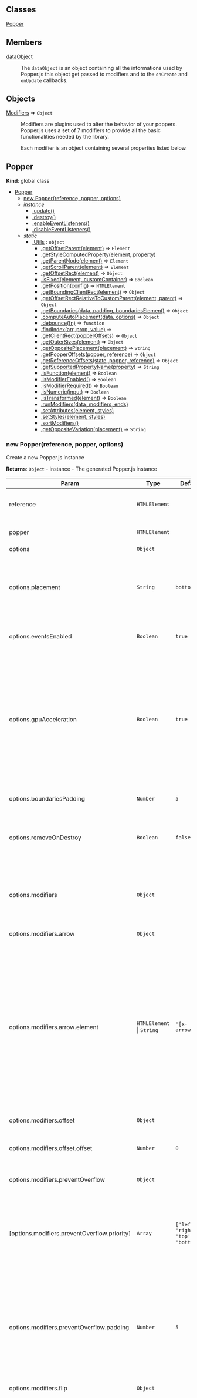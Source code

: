 ## Classes

<dl>
<dt><a href="#Popper">Popper</a></dt>
<dd></dd>
</dl>

## Members

<dl>
<dt><a href="#dataObject">dataObject</a></dt>
<dd><p>The <code>dataObject</code> is an object containing all the informations used by Popper.js
this object get passed to modifiers and to the <code>onCreate</code> and <code>onUpdate</code> callbacks.</p>
</dd>
</dl>

## Objects

<dl>
<dt><a href="#Modifiers">Modifiers</a> ⇒ <code>Object</code></dt>
<dd><p>Modifiers are plugins used to alter the behavior of your poppers.
Popper.js uses a set of 7 modifiers to provide all the basic functionalities
needed by the library.</p>
<p>Each modifier is an object containing several properties listed below.</p>
</dd>
</dl>

<a name="Popper"></a>

## Popper
**Kind**: global class  

* [Popper](#Popper)
    * [new Popper(reference, popper, options)](#new_Popper_new)
    * _instance_
        * [.update()](#Popper+update)
        * [.destroy()](#Popper+destroy)
        * [.enableEventListeners()](#Popper+enableEventListeners)
        * [.disableEventListeners()](#Popper+disableEventListeners)
    * _static_
        * [.Utils](#Popper.Utils) : <code>object</code>
            * [.getOffsetParent(element)](#Popper.Utils.getOffsetParent) ⇒ <code>Element</code>
            * [.getStyleComputedProperty(element, property)](#Popper.Utils.getStyleComputedProperty)
            * [.getParentNode(element)](#Popper.Utils.getParentNode) ⇒ <code>Element</code>
            * [.getScrollParent(element)](#Popper.Utils.getScrollParent) ⇒ <code>Element</code>
            * [.getOffsetRect(element)](#Popper.Utils.getOffsetRect) ⇒ <code>Object</code>
            * [.isFixed(element, customContainer)](#Popper.Utils.isFixed) ⇒ <code>Boolean</code>
            * [.getPosition(config)](#Popper.Utils.getPosition) ⇒ <code>HTMLElement</code>
            * [.getBoundingClientRect(element)](#Popper.Utils.getBoundingClientRect) ⇒ <code>Object</code>
            * [.getOffsetRectRelativeToCustomParent(element, parent)](#Popper.Utils.getOffsetRectRelativeToCustomParent) ⇒ <code>Object</code>
            * [.getBoundaries(data, padding, boundariesElement)](#Popper.Utils.getBoundaries) ⇒ <code>Object</code>
            * [.computeAutoPlacement(data, options)](#Popper.Utils.computeAutoPlacement) ⇒ <code>Object</code>
            * [.debounce(fn)](#Popper.Utils.debounce) ⇒ <code>function</code>
            * [.findIndex(arr, prop, value)](#Popper.Utils.findIndex) ⇒
            * [.getClientRect(popperOffsets)](#Popper.Utils.getClientRect) ⇒ <code>Object</code>
            * [.getOuterSizes(element)](#Popper.Utils.getOuterSizes) ⇒ <code>Object</code>
            * [.getOppositePlacement(placement)](#Popper.Utils.getOppositePlacement) ⇒ <code>String</code>
            * [.getPopperOffsets(popper, reference)](#Popper.Utils.getPopperOffsets) ⇒ <code>Object</code>
            * [.getReferenceOffsets(state, popper, reference)](#Popper.Utils.getReferenceOffsets) ⇒ <code>Object</code>
            * [.getSupportedPropertyName(property)](#Popper.Utils.getSupportedPropertyName) ⇒ <code>String</code>
            * [.isFunction(element)](#Popper.Utils.isFunction) ⇒ <code>Boolean</code>
            * [.isModifierEnabled()](#Popper.Utils.isModifierEnabled) ⇒ <code>Boolean</code>
            * [.isModifierRequired()](#Popper.Utils.isModifierRequired) ⇒ <code>Boolean</code>
            * [.isNumeric(input)](#Popper.Utils.isNumeric) ⇒ <code>Boolean</code>
            * [.isTransformed(element)](#Popper.Utils.isTransformed) ⇒ <code>Boolean</code>
            * [.runModifiers(data, modifiers, ends)](#Popper.Utils.runModifiers)
            * [.setAttributes(element, styles)](#Popper.Utils.setAttributes)
            * [.setStyles(element, styles)](#Popper.Utils.setStyles)
            * [.sortModifiers()](#Popper.Utils.sortModifiers)
            * [.getOppositeVariation(placement)](#Popper.Utils.getOppositeVariation) ⇒ <code>String</code>

<a name="new_Popper_new"></a>

### new Popper(reference, popper, options)
Create a new Popper.js instance

**Returns**: <code>Object</code> - instance - The generated Popper.js instance  

| Param | Type | Default | Description |
| --- | --- | --- | --- |
| reference | <code>HTMLElement</code> |  | The reference element used to position the popper |
| popper | <code>HTMLElement</code> |  | The HTML element used as popper. |
| options | <code>Object</code> |  |  |
| options.placement | <code>String</code> | <code>bottom</code> | Placement of the popper accepted values: `top(-start, -end), right(-start, -end), bottom(-start, -right),      left(-start, -end)` |
| options.eventsEnabled | <code>Boolean</code> | <code>true</code> | Whether events (resize, scroll) are initially enabled |
| options.gpuAcceleration | <code>Boolean</code> | <code>true</code> | When this property is set to true, the popper position will be applied using CSS3 translate3d, allowing the      browser to use the GPU to accelerate the rendering.      If set to false, the popper will be placed using `top` and `left` properties, not using the GPU. |
| options.boundariesPadding | <code>Number</code> | <code>5</code> | Additional padding for the boundaries |
| options.removeOnDestroy | <code>Boolean</code> | <code>false</code> | Set to true if you want to automatically remove the popper when you call the `destroy` method. |
| options.modifiers | <code>Object</code> |  | List of functions used to modify the data before they are applied to the popper (see source code for default values) |
| options.modifiers.arrow | <code>Object</code> |  | Arrow modifier configuration |
| options.modifiers.arrow.element | <code>HTMLElement</code> &#124; <code>String</code> | <code>&#x27;[x-arrow]&#x27;</code> | The DOM Node used as arrow for the popper, or a CSS selector used to get the DOM node. It must be child of      its parent Popper. Popper.js will apply to the given element the style required to align the arrow with its      reference element.      By default, it will look for a child node of the popper with the `x-arrow` attribute. |
| options.modifiers.offset | <code>Object</code> |  | Offset modifier configuration |
| options.modifiers.offset.offset | <code>Number</code> | <code>0</code> | Amount of pixels the popper will be shifted (can be negative). |
| options.modifiers.preventOverflow | <code>Object</code> |  | PreventOverflow modifier configuration |
| [options.modifiers.preventOverflow.priority] | <code>Array</code> | <code>[&#x27;left&#x27;, &#x27;right&#x27;, &#x27;top&#x27;, &#x27;bottom&#x27;]</code> | Priority used when Popper.js tries to avoid overflows from the boundaries, they will be checked in order,      this means that the last one will never overflow |
| options.modifiers.preventOverflow.padding | <code>Number</code> | <code>5</code> | Amount of pixel used to define a minimum distance between the boundaries and the popper      this makes sure the popper has always a little padding between the edges of its container. |
| options.modifiers.flip | <code>Object</code> |  | Flip modifier configuration |
| options.modifiers.flip.behavior | <code>String</code> &#124; <code>Array</code> | <code>&#x27;flip&#x27;</code> | The behavior used by the `flip` modifier to change the placement of the popper when the latter is trying to      overlap its reference element. Defining `flip` as value, the placement will be flipped on      its axis (`right - left`, `top - bottom`).      You can even pass an array of placements (eg: `['right', 'left', 'top']` ) to manually specify      how alter the placement when a flip is needed. (eg. in the above example, it would first flip from right to left,      then, if even in its new placement, the popper is overlapping its reference element, it will be moved to top) |
| options.modifiers.flip.boundariesElement | <code>String</code> &#124; <code>Element</code> | <code>&#x27;viewport&#x27;</code> | The element which will define the boundaries of the popper position, the popper will never be placed outside      of the defined boundaries (except if `keepTogether` is enabled) |
| options.modifiers.flip.padding | <code>Number</code> | <code>5</code> | Amount of pixel used to define a minimum distance between the boundaries and the popper      this makes sure the popper has always a little padding between the edges of its container. |

<a name="Popper+update"></a>

### popper.update()
Updates the position of the popper, computing the new offsets and applying the new style
Prefer `scheduleUpdate` over `update` because of performance reasons

**Kind**: instance method of <code>[Popper](#Popper)</code>  
<a name="Popper+destroy"></a>

### popper.destroy()
Destroy the popper

**Kind**: instance method of <code>[Popper](#Popper)</code>  
<a name="Popper+enableEventListeners"></a>

### popper.enableEventListeners()
it will add resize/scroll events and start recalculating
position of the popper element when they are triggered

**Kind**: instance method of <code>[Popper](#Popper)</code>  
<a name="Popper+disableEventListeners"></a>

### popper.disableEventListeners()
it will remove resize/scroll events and won't recalculate
popper position when they are triggered. It also won't trigger onUpdate callback anymore,
unless you call 'update' method manually.

**Kind**: instance method of <code>[Popper](#Popper)</code>  
<a name="Popper.Utils"></a>

### Popper.Utils : <code>object</code>
**Kind**: static namespace of <code>[Popper](#Popper)</code>  

* [.Utils](#Popper.Utils) : <code>object</code>
    * [.getOffsetParent(element)](#Popper.Utils.getOffsetParent) ⇒ <code>Element</code>
    * [.getStyleComputedProperty(element, property)](#Popper.Utils.getStyleComputedProperty)
    * [.getParentNode(element)](#Popper.Utils.getParentNode) ⇒ <code>Element</code>
    * [.getScrollParent(element)](#Popper.Utils.getScrollParent) ⇒ <code>Element</code>
    * [.getOffsetRect(element)](#Popper.Utils.getOffsetRect) ⇒ <code>Object</code>
    * [.isFixed(element, customContainer)](#Popper.Utils.isFixed) ⇒ <code>Boolean</code>
    * [.getPosition(config)](#Popper.Utils.getPosition) ⇒ <code>HTMLElement</code>
    * [.getBoundingClientRect(element)](#Popper.Utils.getBoundingClientRect) ⇒ <code>Object</code>
    * [.getOffsetRectRelativeToCustomParent(element, parent)](#Popper.Utils.getOffsetRectRelativeToCustomParent) ⇒ <code>Object</code>
    * [.getBoundaries(data, padding, boundariesElement)](#Popper.Utils.getBoundaries) ⇒ <code>Object</code>
    * [.computeAutoPlacement(data, options)](#Popper.Utils.computeAutoPlacement) ⇒ <code>Object</code>
    * [.debounce(fn)](#Popper.Utils.debounce) ⇒ <code>function</code>
    * [.findIndex(arr, prop, value)](#Popper.Utils.findIndex) ⇒
    * [.getClientRect(popperOffsets)](#Popper.Utils.getClientRect) ⇒ <code>Object</code>
    * [.getOuterSizes(element)](#Popper.Utils.getOuterSizes) ⇒ <code>Object</code>
    * [.getOppositePlacement(placement)](#Popper.Utils.getOppositePlacement) ⇒ <code>String</code>
    * [.getPopperOffsets(popper, reference)](#Popper.Utils.getPopperOffsets) ⇒ <code>Object</code>
    * [.getReferenceOffsets(state, popper, reference)](#Popper.Utils.getReferenceOffsets) ⇒ <code>Object</code>
    * [.getSupportedPropertyName(property)](#Popper.Utils.getSupportedPropertyName) ⇒ <code>String</code>
    * [.isFunction(element)](#Popper.Utils.isFunction) ⇒ <code>Boolean</code>
    * [.isModifierEnabled()](#Popper.Utils.isModifierEnabled) ⇒ <code>Boolean</code>
    * [.isModifierRequired()](#Popper.Utils.isModifierRequired) ⇒ <code>Boolean</code>
    * [.isNumeric(input)](#Popper.Utils.isNumeric) ⇒ <code>Boolean</code>
    * [.isTransformed(element)](#Popper.Utils.isTransformed) ⇒ <code>Boolean</code>
    * [.runModifiers(data, modifiers, ends)](#Popper.Utils.runModifiers)
    * [.setAttributes(element, styles)](#Popper.Utils.setAttributes)
    * [.setStyles(element, styles)](#Popper.Utils.setStyles)
    * [.sortModifiers()](#Popper.Utils.sortModifiers)
    * [.getOppositeVariation(placement)](#Popper.Utils.getOppositeVariation) ⇒ <code>String</code>

<a name="Popper.Utils.getOffsetParent"></a>

#### Utils.getOffsetParent(element) ⇒ <code>Element</code>
Returns the offset parent of the given element

**Kind**: static method of <code>[Utils](#Popper.Utils)</code>  
**Returns**: <code>Element</code> - offset parent  

| Param | Type |
| --- | --- |
| element | <code>Element</code> | 

<a name="Popper.Utils.getStyleComputedProperty"></a>

#### Utils.getStyleComputedProperty(element, property)
Get CSS computed property of the given element

**Kind**: static method of <code>[Utils](#Popper.Utils)</code>  

| Param | Type |
| --- | --- |
| element | <code>Eement</code> | 
| property | <code>String</code> | 

<a name="Popper.Utils.getParentNode"></a>

#### Utils.getParentNode(element) ⇒ <code>Element</code>
Returns the parentNode or the host of the element

**Kind**: static method of <code>[Utils](#Popper.Utils)</code>  
**Returns**: <code>Element</code> - parent  

| Param | Type |
| --- | --- |
| element | <code>Element</code> | 

<a name="Popper.Utils.getScrollParent"></a>

#### Utils.getScrollParent(element) ⇒ <code>Element</code>
Returns the scrolling parent of the given element

**Kind**: static method of <code>[Utils](#Popper.Utils)</code>  
**Returns**: <code>Element</code> - offset parent  

| Param | Type |
| --- | --- |
| element | <code>Element</code> | 

<a name="Popper.Utils.getOffsetRect"></a>

#### Utils.getOffsetRect(element) ⇒ <code>Object</code>
Get the position of the given element, relative to its offset parent

**Kind**: static method of <code>[Utils](#Popper.Utils)</code>  
**Returns**: <code>Object</code> - position - Coordinates of the element and its `scrollTop`  

| Param | Type |
| --- | --- |
| element | <code>Element</code> | 

<a name="Popper.Utils.isFixed"></a>

#### Utils.isFixed(element, customContainer) ⇒ <code>Boolean</code>
Check if the given element is fixed or is inside a fixed parent

**Kind**: static method of <code>[Utils](#Popper.Utils)</code>  
**Returns**: <code>Boolean</code> - answer to "isFixed?"  

| Param | Type |
| --- | --- |
| element | <code>Element</code> | 
| customContainer | <code>Element</code> | 

<a name="Popper.Utils.getPosition"></a>

#### Utils.getPosition(config) ⇒ <code>HTMLElement</code>
Helper used to get the position which will be applied to the popper

**Kind**: static method of <code>[Utils](#Popper.Utils)</code>  
**Returns**: <code>HTMLElement</code> - reference element  

| Param | Type | Description |
| --- | --- | --- |
| config | <code>HTMLElement</code> | popper element |

<a name="Popper.Utils.getBoundingClientRect"></a>

#### Utils.getBoundingClientRect(element) ⇒ <code>Object</code>
Get bounding client rect of given element

**Kind**: static method of <code>[Utils](#Popper.Utils)</code>  
**Returns**: <code>Object</code> - client rect  

| Param | Type |
| --- | --- |
| element | <code>HTMLElement</code> | 

<a name="Popper.Utils.getOffsetRectRelativeToCustomParent"></a>

#### Utils.getOffsetRectRelativeToCustomParent(element, parent) ⇒ <code>Object</code>
Given an element and one of its parents, return the offset

**Kind**: static method of <code>[Utils](#Popper.Utils)</code>  
**Returns**: <code>Object</code> - rect  

| Param | Type |
| --- | --- |
| element | <code>HTMLElement</code> | 
| parent | <code>HTMLElement</code> | 

<a name="Popper.Utils.getBoundaries"></a>

#### Utils.getBoundaries(data, padding, boundariesElement) ⇒ <code>Object</code>
Computed the boundaries limits and return them

**Kind**: static method of <code>[Utils](#Popper.Utils)</code>  
**Returns**: <code>Object</code> - Coordinates of the boundaries  

| Param | Type | Description |
| --- | --- | --- |
| data | <code>Object</code> | Object containing the property "offsets" generated by `_getOffsets` |
| padding | <code>Number</code> | Boundaries padding |
| boundariesElement | <code>Element</code> | Element used to define the boundaries |

<a name="Popper.Utils.computeAutoPlacement"></a>

#### Utils.computeAutoPlacement(data, options) ⇒ <code>Object</code>
Utility used to transform the `auto` placement to the placement with more
available space.

**Kind**: static method of <code>[Utils](#Popper.Utils)</code>  
**Returns**: <code>Object</code> - The data object, properly modified  

| Param | Type | Description |
| --- | --- | --- |
| data | <code>Object</code> | The data object generated by update method |
| options | <code>Object</code> | Modifiers configuration and options |

<a name="Popper.Utils.debounce"></a>

#### Utils.debounce(fn) ⇒ <code>function</code>
Create a debounced version of a method, that's asynchronously deferred
but called in the minimum time possible.

**Kind**: static method of <code>[Utils](#Popper.Utils)</code>  

| Param | Type |
| --- | --- |
| fn | <code>function</code> | 

<a name="Popper.Utils.findIndex"></a>

#### Utils.findIndex(arr, prop, value) ⇒
Return the index of the matching object

**Kind**: static method of <code>[Utils](#Popper.Utils)</code>  
**Returns**: index or -1  

| Param | Type |
| --- | --- |
| arr | <code>Array</code> | 
| prop |  | 
| value |  | 

<a name="Popper.Utils.getClientRect"></a>

#### Utils.getClientRect(popperOffsets) ⇒ <code>Object</code>
Given the popper offsets, generate an output similar to getBoundingClientRect

**Kind**: static method of <code>[Utils](#Popper.Utils)</code>  
**Returns**: <code>Object</code> - ClientRect like output  

| Param | Type |
| --- | --- |
| popperOffsets | <code>Object</code> | 

<a name="Popper.Utils.getOuterSizes"></a>

#### Utils.getOuterSizes(element) ⇒ <code>Object</code>
Get the outer sizes of the given element (offset size + margins)

**Kind**: static method of <code>[Utils](#Popper.Utils)</code>  
**Returns**: <code>Object</code> - object containing width and height properties  

| Param | Type |
| --- | --- |
| element | <code>Element</code> | 

<a name="Popper.Utils.getOppositePlacement"></a>

#### Utils.getOppositePlacement(placement) ⇒ <code>String</code>
Get the opposite placement of the given one/

**Kind**: static method of <code>[Utils](#Popper.Utils)</code>  
**Returns**: <code>String</code> - flipped placement  

| Param | Type |
| --- | --- |
| placement | <code>String</code> | 

<a name="Popper.Utils.getPopperOffsets"></a>

#### Utils.getPopperOffsets(popper, reference) ⇒ <code>Object</code>
Get offsets to the popper

**Kind**: static method of <code>[Utils](#Popper.Utils)</code>  
**Returns**: <code>Object</code> - An object containing the offsets which will be applied to the popper  

| Param | Type | Description |
| --- | --- | --- |
| popper | <code>Element</code> | the popper element |
| reference | <code>Element</code> | the reference element (the popper will be relative to this) |

<a name="Popper.Utils.getReferenceOffsets"></a>

#### Utils.getReferenceOffsets(state, popper, reference) ⇒ <code>Object</code>
Get offsets to the reference element

**Kind**: static method of <code>[Utils](#Popper.Utils)</code>  
**Returns**: <code>Object</code> - An object containing the offsets which will be applied to the popper  

| Param | Type | Description |
| --- | --- | --- |
| state | <code>Object</code> |  |
| popper | <code>Element</code> | the popper element |
| reference | <code>Element</code> | the reference element (the popper will be relative to this) |

<a name="Popper.Utils.getSupportedPropertyName"></a>

#### Utils.getSupportedPropertyName(property) ⇒ <code>String</code>
Get the prefixed supported property name

**Kind**: static method of <code>[Utils](#Popper.Utils)</code>  
**Returns**: <code>String</code> - prefixed property (camelCase)  

| Param | Type | Description |
| --- | --- | --- |
| property | <code>String</code> | (camelCase) |

<a name="Popper.Utils.isFunction"></a>

#### Utils.isFunction(element) ⇒ <code>Boolean</code>
Check if the given variable is a function

**Kind**: static method of <code>[Utils](#Popper.Utils)</code>  
**Returns**: <code>Boolean</code> - answer to: is a function?  

| Param | Type | Description |
| --- | --- | --- |
| element | <code>Element</code> | Element to check |

<a name="Popper.Utils.isModifierEnabled"></a>

#### Utils.isModifierEnabled() ⇒ <code>Boolean</code>
Helper used to know if the given modifier is enabled.

**Kind**: static method of <code>[Utils](#Popper.Utils)</code>  
<a name="Popper.Utils.isModifierRequired"></a>

#### Utils.isModifierRequired() ⇒ <code>Boolean</code>
Helper used to know if the given modifier depends from another one.
It checks if the needed modifier is listed and enabled.

**Kind**: static method of <code>[Utils](#Popper.Utils)</code>  
<a name="Popper.Utils.isNumeric"></a>

#### Utils.isNumeric(input) ⇒ <code>Boolean</code>
Tells if a given input is a number

**Kind**: static method of <code>[Utils](#Popper.Utils)</code>  

| Param | Type | Description |
| --- | --- | --- |
| input | <code>\*</code> | to check |

<a name="Popper.Utils.isTransformed"></a>

#### Utils.isTransformed(element) ⇒ <code>Boolean</code>
Check if the given element has transforms applied to itself or a parent

**Kind**: static method of <code>[Utils](#Popper.Utils)</code>  
**Returns**: <code>Boolean</code> - answer to "isTransformed?"  

| Param | Type |
| --- | --- |
| element | <code>Element</code> | 

<a name="Popper.Utils.runModifiers"></a>

#### Utils.runModifiers(data, modifiers, ends)
Loop trough the list of modifiers and run them in order, each of them will then edit the data object

**Kind**: static method of <code>[Utils](#Popper.Utils)</code>  

| Param | Type |
| --- | --- |
| data | <code>Object</code> | 
| modifiers | <code>Array</code> | 
| ends | <code>function</code> | 

<a name="Popper.Utils.setAttributes"></a>

#### Utils.setAttributes(element, styles)
Set the attributes to the given popper

**Kind**: static method of <code>[Utils](#Popper.Utils)</code>  

| Param | Type | Description |
| --- | --- | --- |
| element | <code>Element</code> | Element to apply the attributes to |
| styles | <code>Object</code> | Object with a list of properties and values which will be applied to the element |

<a name="Popper.Utils.setStyles"></a>

#### Utils.setStyles(element, styles)
Set the style to the given popper

**Kind**: static method of <code>[Utils](#Popper.Utils)</code>  

| Param | Type | Description |
| --- | --- | --- |
| element | <code>Element</code> | Element to apply the style to |
| styles | <code>Object</code> | Object with a list of properties and values which will be applied to the element |

<a name="Popper.Utils.sortModifiers"></a>

#### Utils.sortModifiers()
Sorts the modifiers based on their `order` property

**Kind**: static method of <code>[Utils](#Popper.Utils)</code>  
<a name="Popper.Utils.getOppositeVariation"></a>

#### Utils.getOppositeVariation(placement) ⇒ <code>String</code>
Get the opposite placement variation of the given one/

**Kind**: static method of <code>[Utils](#Popper.Utils)</code>  
**Returns**: <code>String</code> - flipped placement variation  

| Param | Type | Description |
| --- | --- | --- |
| placement | <code>String</code> | variation |

<a name="dataObject"></a>

## dataObject
The `dataObject` is an object containing all the informations used by Popper.js
this object get passed to modifiers and to the `onCreate` and `onUpdate` callbacks.

**Kind**: global variable  
**Properties**

| Name | Type | Description |
| --- | --- | --- |
| data.instance | <code>Object</code> | The Popper.js instance |
| data.placement | <code>String</code> | Placement applied to popper |
| data.originalPlacement | <code>String</code> | Placement originally defined on init |
| data.flipped | <code>Boolean</code> | True if popper has been flipped by flip modifier |
| data.hide | <code>Boolean</code> | True if the reference element is out of boundaries, useful to know when to hide the popper. |
| data.arrowElement | <code>HTMLElement</code> | Node used as arrow by arrow modifier |
| data.styles | <code>Object</code> | Any CSS property defined here will be applied to the popper, it expects the JavaScript nomenclature (eg. `marginBottom`) |
| data.boundaries | <code>Object</code> | Offsets of the popper boundaries |
| data.offsets | <code>Object</code> | The measurements of popper, reference and arrow elements. |
| data.offsets.popper | <code>Object</code> | `top`, `left`, `width`, `height` values |
| data.offsets.reference | <code>Object</code> | `top`, `left`, `width`, `height` values |
| data.offsets.arro | <code>Object</code> | `top` and `left` offsets, only one of them will be different from 0 |

<a name="Modifiers"></a>

## Modifiers ⇒ <code>Object</code>
Modifiers are plugins used to alter the behavior of your poppers.
Popper.js uses a set of 7 modifiers to provide all the basic functionalities
needed by the library.

Each modifier is an object containing several properties listed below.

**Kind**: global namespace  
**Returns**: <code>Object</code> - data - Each modifier must return the modified `data` object.  

| Param | Type | Description |
| --- | --- | --- |
| modifier | <code>Object</code> | Modifier descriptor |
| modifier.order | <code>Integer</code> | The `order` property defines the execution order of the modifiers.      The built-in modifiers have orders with a gap of 100 units in between,      this allows you to inject additional modifiers between the existing ones      without having to redefine the order of all of them.      The modifiers are executed starting from the one with the lowest order. |
| modifier.enabled | <code>Boolean</code> | When `true`, the modifier will be used. |
| modifier.function | <code>[modifier](#Modifiers..modifier)</code> | Modifier function. |
| modifier.onLoad | <code>Modifiers~onLoad</code> | Function executed on popper initalization |


* [Modifiers](#Modifiers) ⇒ <code>Object</code>
    * _static_
        * [.applyStyle(data, options)](#Modifiers.applyStyle) ⇒ <code>Object</code>
        * [.arrow(data, options)](#Modifiers.arrow) ⇒ <code>Object</code>
        * [.flip(data, options)](#Modifiers.flip) ⇒ <code>Object</code>
        * [.keepTogether(data, options)](#Modifiers.keepTogether) ⇒ <code>Object</code>
        * [.offset(data, options)](#Modifiers.offset) ⇒ <code>Object</code>
        * [.preventOverflow(data, options)](#Modifiers.preventOverflow) ⇒ <code>Object</code>
        * [.shift(data, options)](#Modifiers.shift) ⇒ <code>Object</code>
        * [.hide(data, options)](#Modifiers.hide) ⇒ <code>Object</code>
    * _inner_
        * [~modifier](#Modifiers..modifier) ⇒ <code>[dataObject](#dataObject)</code>

<a name="Modifiers.applyStyle"></a>

### Modifiers.applyStyle(data, options) ⇒ <code>Object</code>
Apply the computed styles to the popper element

**Kind**: static method of <code>[Modifiers](#Modifiers)</code>  
**Returns**: <code>Object</code> - The same data object  

| Param | Type | Description |
| --- | --- | --- |
| data | <code>Object</code> | The data object generated by `update` method |
| data.styles | <code>Object</code> | List of style properties - values to apply to popper element |
| data.attributes | <code>Object</code> | List of attribute properties - values to apply to popper element |
| options | <code>Object</code> | Modifiers configuration and options |

<a name="Modifiers.arrow"></a>

### Modifiers.arrow(data, options) ⇒ <code>Object</code>
Modifier used to move the arrowEls on the edge of the popper to make sure them are always between the popper and the reference element
It will use the CSS outer size of the arrowEl element to know how many pixels of conjuction are needed

**Kind**: static method of <code>[Modifiers](#Modifiers)</code>  
**Returns**: <code>Object</code> - The data object, properly modified  

| Param | Type | Description |
| --- | --- | --- |
| data | <code>Object</code> | The data object generated by update method |
| options | <code>Object</code> | Modifiers configuration and options |

<a name="Modifiers.flip"></a>

### Modifiers.flip(data, options) ⇒ <code>Object</code>
Modifier used to flip the placement of the popper when the latter is starting overlapping its reference element.
Requires the `preventOverflow` modifier before it in order to work.
**NOTE:** data.instance modifier will run all its previous modifiers everytime it tries to flip the popper!

**Kind**: static method of <code>[Modifiers](#Modifiers)</code>  
**Returns**: <code>Object</code> - The data object, properly modified  

| Param | Type | Description |
| --- | --- | --- |
| data | <code>Object</code> | The data object generated by update method |
| options | <code>Object</code> | Modifiers configuration and options |

<a name="Modifiers.keepTogether"></a>

### Modifiers.keepTogether(data, options) ⇒ <code>Object</code>
Modifier used to make sure the popper is always near its reference element
It cares only about the first axis, you can still have poppers with margin
between the popper and its reference element.

**Kind**: static method of <code>[Modifiers](#Modifiers)</code>  
**Returns**: <code>Object</code> - The data object, properly modified  

| Param | Type | Description |
| --- | --- | --- |
| data | <code>Object</code> | The data object generated by update method |
| options | <code>Object</code> | Modifiers configuration and options |

<a name="Modifiers.offset"></a>

### Modifiers.offset(data, options) ⇒ <code>Object</code>
Modifier used to add an offset to the popper, useful if you more granularity positioning your popper.
The offsets will shift the popper on the side of its reference element.

**Kind**: static method of <code>[Modifiers](#Modifiers)</code>  
**Returns**: <code>Object</code> - The data object, properly modified  

| Param | Type | Default | Description |
| --- | --- | --- | --- |
| data | <code>Object</code> |  | The data object generated by update method |
| options | <code>Object</code> |  | Modifiers configuration and options |
| options.offset | <code>Number</code> &#124; <code>String</code> | <code>0</code> | Basic usage allows a number used to nudge the popper by the given amount of pixels.      You can pass a percentage value as string (eg. `20%`) to nudge by the given percentage (relative to reference element size)      Other supported units are `vh` and `vw` (relative to viewport)      Additionally, you can pass a pair of values (eg. `10 20` or `2vh 20%`) to nudge the popper      on both axis.      A note about percentage values, if you want to refer a percentage to the popper size instead of the reference element size,      use `%p` instead of `%` (eg: `20%p`). To make it clearer, you can replace `%` with `%r` and use eg.`10%p 25%r`.      > **Heads up!** The order of the axis is relative to the popper placement: `bottom` or `top` are `X,Y`, the other are `Y,X` |

<a name="Modifiers.preventOverflow"></a>

### Modifiers.preventOverflow(data, options) ⇒ <code>Object</code>
Modifier used to prevent the popper from being positioned outside the boundary.

An scenario exists where the reference itself is not within the boundaries. We can
say it has "escaped the boundaries" — or just "escaped". In this case we need to
decide whether the popper should either:

- detach from the reference and remain "trapped" in the boundaries, or
- if it should be ignore the boundary and "escape with the reference"

When `escapeWithReference` is `true`, and reference is completely outside the
boundaries, the popper will overflow (or completely leave) the boundaries in order
to remain attached to the edge of the reference.

**Kind**: static method of <code>[Modifiers](#Modifiers)</code>  
**Returns**: <code>Object</code> - The data object, properly modified  

| Param | Type | Description |
| --- | --- | --- |
| data | <code>Object</code> | The data object generated by `update` method |
| options | <code>Object</code> | Modifiers configuration and options |

<a name="Modifiers.shift"></a>

### Modifiers.shift(data, options) ⇒ <code>Object</code>
Modifier used to shift the popper on the start or end of its reference element side

**Kind**: static method of <code>[Modifiers](#Modifiers)</code>  
**Returns**: <code>Object</code> - The data object, properly modified  

| Param | Type | Description |
| --- | --- | --- |
| data | <code>Object</code> | The data object generated by `update` method |
| options | <code>Object</code> | Modifiers configuration and options |

<a name="Modifiers.hide"></a>

### Modifiers.hide(data, options) ⇒ <code>Object</code>
Modifier used to hide the popper when its reference element is outside of the
popper boundaries. It will set an x-hidden attribute which can be used to hide
the popper when its reference is out of boundaries.

**Kind**: static method of <code>[Modifiers](#Modifiers)</code>  
**Returns**: <code>Object</code> - The data object, properly modified  

| Param | Type | Description |
| --- | --- | --- |
| data | <code>Object</code> | The data object generated by update method |
| options | <code>Object</code> | Modifiers configuration and options |

<a name="Modifiers..modifier"></a>

### Modifiers~modifier ⇒ <code>[dataObject](#dataObject)</code>
Modifiers can edit the `data` object to change the beheavior of the popper.
This object contains all the informations used by Popper.js to compute the
popper position.
The modifier can edit the data as needed, and then `return` it as result.

**Kind**: inner typedef of <code>[Modifiers](#Modifiers)</code>  
**Returns**: <code>[dataObject](#dataObject)</code> - modified data  

| Param | Type |
| --- | --- |
| data | <code>[dataObject](#dataObject)</code> | 

<a name="createCallback"></a>

## .createCallback : <code>function</code>
Callback called when the popper is created.
By default, is set to no-op.
Access Popper.js instance with `data.instance`.

**Kind**: static typedef  

| Param | Type |
| --- | --- |
| data | <code>[dataObject](#dataObject)</code> | 

<a name="updateCallback"></a>

## .updateCallback : <code>function</code>
Callback called when the popper is updated, this callback is not called
on the initialization/creation of the popper, but only on subsequent
updates.
By default, is set to no-op.
Access Popper.js instance with `data.instance`.

**Kind**: static typedef  

| Param | Type |
| --- | --- |
| data | <code>[dataObject](#dataObject)</code> | 

